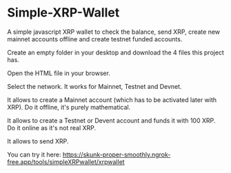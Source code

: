 # Simple-XRP-Wallet
A simple javascript XRP wallet to check the balance, send XRP, create new mainnet accounts offline and create testnet funded accounts.

Create an empty folder in your desktop and download the 4 files this project has.

Open the HTML file in your browser.

Select the network. It works for Mainnet, Testnet and Devnet.

It allows to create a Mainnet account (which has to be activated later with XRP). Do it offline, it's purely mathematical.

It allows to create a Testnet or Devent account and funds it with 100 XRP. Do it online as it's not real XRP.

It allows to send XRP.

You can try it here: https://skunk-proper-smoothly.ngrok-free.app/tools/simpleXRPwallet/xrpwallet
